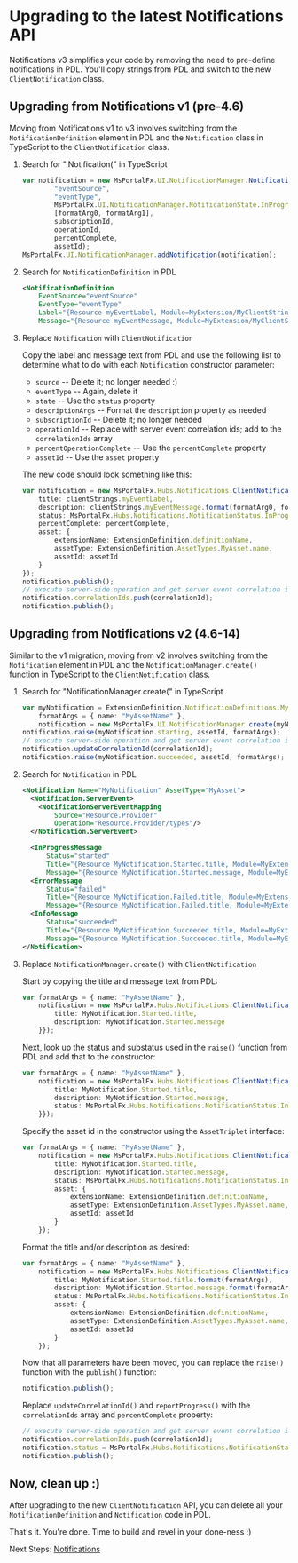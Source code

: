 
# Upgrading to the latest Notifications API

Notifications v3 simplifies your code by removing the need to pre-define notifications in PDL. You'll copy strings from PDL and switch to the new `ClientNotification` class.

## Upgrading from Notifications v1 (pre-4.6)

Moving from Notifications v1 to v3 involves switching from the `NotificationDefinition` element in PDL and the `Notification` class in TypeScript to the `ClientNotification` class.

1. Search for ".Notification(" in TypeScript

   ```ts
   var notification = new MsPortalFx.UI.NotificationManager.Notification(
           "eventSource",
           "eventType",
           MsPortalFx.UI.NotificationManager.NotificationState.InProgress,
           [formatArg0, formatArg1],
           subscriptionId,
           operationId,
           percentComplete,
           assetId);
   MsPortalFx.UI.NotificationManager.addNotification(notification);
   ```

2. Search for `NotificationDefinition` in PDL

   ```xml
   <NotificationDefinition
       EventSource="eventSource"
       EventType="eventType"
       Label="{Resource myEventLabel, Module=MyExtension/MyClientStrings}"
       Message="{Resource myEventMessage, Module=MyExtension/MyClientStrings}" />
   ```

3. Replace `Notification` with `ClientNotification`

   Copy the label and message text from PDL and use the following list to determine what to do with each `Notification` constructor parameter:

   - `source` -- Delete it; no longer needed :)
   - `eventType` -- Again, delete it
   - `state` -- Use the `status` property
   - `descriptionArgs` -- Format the `description` property as needed
   - `subscriptionId` -- Delete it; no longer needed
   - `operationId` -- Replace with server event correlation ids; add to the `correlationIds` array
   - `percentOperationComplete` -- Use the `percentComplete` property
   - `assetId` -- Use the `asset` property

   The new code should look something like this:

   ```ts
   var notification = new MsPortalFx.Hubs.Notifications.ClientNotification({
       title: clientStrings.myEventLabel,
       description: clientStrings.myEventMessage.format(formatArg0, formatArg1),
       status: MsPortalFx.Hubs.Notifications.NotificationStatus.InProgress,
       percentComplete: percentComplete,
       asset: {
           extensionName: ExtensionDefinition.definitionName,
           assetType: ExtensionDefinition.AssetTypes.MyAsset.name,
           assetId: assetId
       }
   });
   notification.publish();
   // execute server-side operation and get server event correlation id
   notification.correlationIds.push(correlationId);
   notification.publish();
   ```


## Upgrading from Notifications v2 (4.6-14)

Similar to the v1 migration, moving from v2 involves switching from the `Notification` element in PDL and the `NotificationManager.create()` function in TypeScript to the `ClientNotification` class.

1. Search for "NotificationManager.create(" in TypeScript

   ```ts
   var myNotification = ExtensionDefinition.NotificationDefinitions.MyNotification,
       formatArgs = { name: "MyAssetName" },
       notification = new MsPortalFx.UI.NotificationManager.create(myNotification.name);
   notification.raise(myNotification.starting, assetId, formatArgs);
   // execute server-side operation and get server event correlation id
   notification.updateCorrelationId(correlationId);
   notification.raise(myNotification.succeeded, assetId, formatArgs);
   ```

2. Search for `Notification` in PDL

   ```xml
   <Notification Name="MyNotification" AssetType="MyAsset">
     <Notification.ServerEvent>
       <NotificationServerEventMapping
           Source="Resource.Provider"
           Operation="Resource.Provider/types"/>
     </Notification.ServerEvent>

     <InProgressMessage
         Status="started"
         Title="{Resource MyNotification.Started.title, Module=MyExtension/MyClientStrings}"
         Message="{Resource MyNotification.Started.message, Module=MyExtension/MyClientStrings}"/>
     <ErrorMessage
         Status="failed"
         Title="{Resource MyNotification.Failed.title, Module=MyExtension/MyClientStrings}"
         Message="{Resource MyNotification.Failed.title, Module=MyExtension/MyClientStrings}"/>
     <InfoMessage
         Status="succeeded"
         Title="{Resource MyNotification.Succeeded.title, Module=MyExtension/MyClientStrings}"
         Message="{Resource MyNotification.Succeeded.title, Module=MyExtension/MyClientStrings}"/>
   </Notification>
   ```

3. Replace `NotificationManager.create()` with `ClientNotification`

   Start by copying the title and message text from PDL:

   ```ts
   var formatArgs = { name: "MyAssetName" },
       notification = new MsPortalFx.Hubs.Notifications.ClientNotification({
           title: MyNotification.Started.title,
           description: MyNotification.Started.message
       }});
   ```

   Next, look up the status and substatus used in the `raise()` function from PDL and add that to the constructor:

   ```ts
   var formatArgs = { name: "MyAssetName" },
       notification = new MsPortalFx.Hubs.Notifications.ClientNotification({
           title: MyNotification.Started.title,
           description: MyNotification.Started.message,
           status: MsPortalFx.Hubs.Notifications.NotificationStatus.InProgress
       }});
   ```

   Specify the asset id in the constructor using the `AssetTriplet` interface:

   ```ts
   var formatArgs = { name: "MyAssetName" },
       notification = new MsPortalFx.Hubs.Notifications.ClientNotification({
           title: MyNotification.Started.title,
           description: MyNotification.Started.message,
           status: MsPortalFx.Hubs.Notifications.NotificationStatus.InProgress,
           asset: {
               extensionName: ExtensionDefinition.definitionName,
               assetType: ExtensionDefinition.AssetTypes.MyAsset.name,
               assetId: assetId
           }
       });
   ```

   Format the title and/or description as desired:

   ```ts
   var formatArgs = { name: "MyAssetName" },
       notification = new MsPortalFx.Hubs.Notifications.ClientNotification({
           title: MyNotification.Started.title.format(formatArgs),
           description: MyNotification.Started.message.format(formatArgs),
           status: MsPortalFx.Hubs.Notifications.NotificationStatus.InProgress,
           asset: {
               extensionName: ExtensionDefinition.definitionName,
               assetType: ExtensionDefinition.AssetTypes.MyAsset.name,
               assetId: assetId
           }
       });
   ```

   Now that all parameters have been moved, you can replace the `raise()` function with the `publish()` function:

   ```ts
   notification.publish();
   ```

   Replace `updateCorrelationId()` and `reportProgress()` with the `correlationIds` array and `percentComplete` property:

   ```ts
   // execute server-side operation and get server event correlation id
   notification.correlationIds.push(correlationId);
   notification.status = MsPortalFx.Hubs.Notifications.NotificationStatus.Information;
   notification.publish();
   ```


## Now, clean up :)

After upgrading to the new `ClientNotification` API, you can delete all your `NotificationDefinition` and `Notification` code in PDL.

That's it. You're done. Time to build and revel in your done-ness :)


Next Steps: [Notifications](portalfx-notifications.md)

[notification]: ../media/portalfx-notifications/notifications.png
